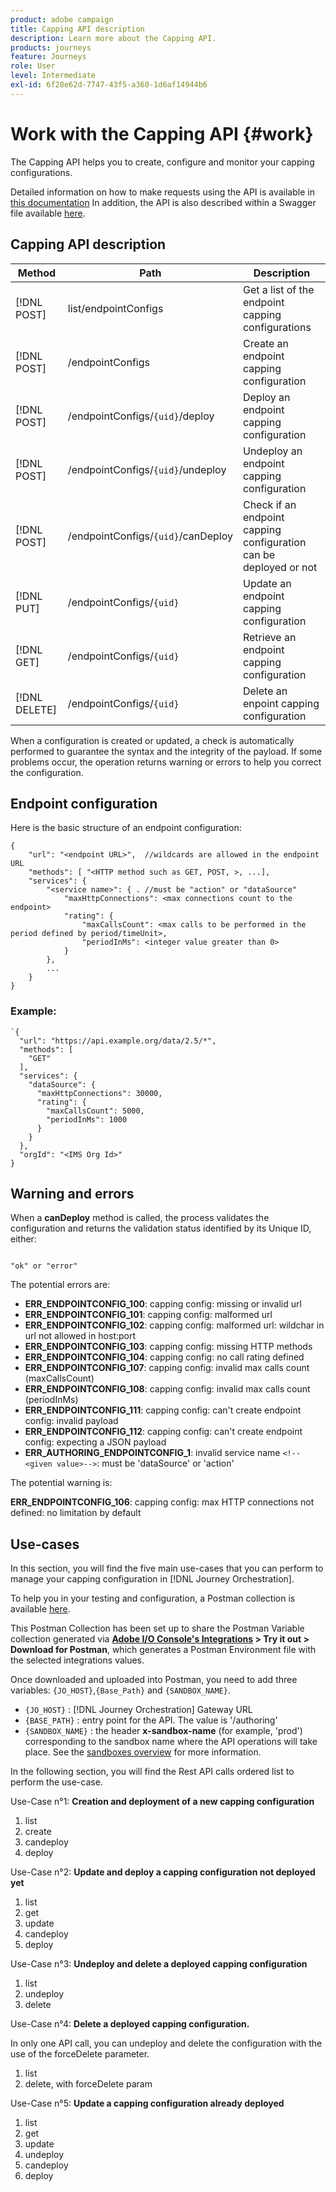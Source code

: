 ```yaml
---
product: adobe campaign
title: Capping API description
description: Learn more about the Capping API.
products: journeys
feature: Journeys
role: User
level: Intermediate
exl-id: 6f28e62d-7747-43f5-a360-1d6af14944b6
---
```


# Work with the Capping API {#work}

The Capping API helps you to create, configure and monitor your capping configurations.

Detailed information on how to make requests using the API is available in [this documentation](https://developer.adobe.com/journey-optimizer-apis/) In addition, the API is also described within a Swagger file available [here](https://adobedocs.github.io/JourneyAPI/docs/). 

## Capping API description

| Method  | Path   | Description   |
|---|---|---|
| [!DNL POST] | list/endpointConfigs  | Get a list of the endpoint capping configurations |
| [!DNL POST] | /endpointConfigs  | Create an endpoint capping configuration |
| [!DNL POST] | /endpointConfigs/`{uid}`/deploy  | Deploy an endpoint capping configuration |
| [!DNL POST] | /endpointConfigs/`{uid}`/undeploy  | Undeploy an endpoint capping configuration |
| [!DNL POST] | /endpointConfigs/`{uid}`/canDeploy  | Check if an endpoint capping configuration can be deployed or not |
| [!DNL PUT] | /endpointConfigs/`{uid}` | Update an endpoint capping configuration |
| [!DNL GET] | /endpointConfigs/`{uid}` | Retrieve an endpoint capping configuration |
| [!DNL DELETE] | /endpointConfigs/`{uid}` | Delete an enpoint capping configuration |

When a configuration is created or updated, a check is automatically performed to guarantee the syntax and the integrity of the payload.
If some problems occur, the operation returns warning or errors to help you correct the configuration.

## Endpoint configuration

Here is the basic structure of an endpoint configuration:

```
{
    "url": "<endpoint URL>",  //wildcards are allowed in the endpoint URL
    "methods": [ "<HTTP method such as GET, POST, >, ...],
    "services": {
        "<service name>": { . //must be "action" or "dataSource" 
            "maxHttpConnections": <max connections count to the endpoint>
            "rating": {          
                "maxCallsCount": <max calls to be performed in the period defined by period/timeUnit>,
                "periodInMs": <integer value greater than 0>
            }
        },
        ...
    }
}
```

### Example:

```
`{
  "url": "https://api.example.org/data/2.5/*",
  "methods": [
    "GET"
  ],
  "services": {
    "dataSource": {
      "maxHttpConnections": 30000,
      "rating": {
        "maxCallsCount": 5000,
        "periodInMs": 1000
      }
    }
  },
  "orgId": "<IMS Org Id>"
}
```

## Warning and errors 

When a **canDeploy** method is called, the process validates the configuration and returns the validation status identified by its Unique ID, either:

```

"ok" or "error"

```

The potential errors are:

* **ERR_ENDPOINTCONFIG_100**: capping config: missing or invalid url
* **ERR_ENDPOINTCONFIG_101**: capping config: malformed url
* **ERR_ENDPOINTCONFIG_102**: capping config: malformed url: wildchar in url not allowed in host:port
* **ERR_ENDPOINTCONFIG_103**: capping config: missing HTTP methods
* **ERR_ENDPOINTCONFIG_104**: capping config: no call rating defined
* **ERR_ENDPOINTCONFIG_107**: capping config: invalid max calls count (maxCallsCount)
* **ERR_ENDPOINTCONFIG_108**: capping config: invalid max calls count (periodInMs)
* **ERR_ENDPOINTCONFIG_111**: capping config: can't create endpoint config: invalid payload
* **ERR_ENDPOINTCONFIG_112**: capping config: can't create endpoint config: expecting a JSON payload
* **ERR_AUTHORING_ENDPOINTCONFIG_1**: invalid service name `<!--<given value>-->`: must be 'dataSource' or 'action'

The potential warning is:

**ERR_ENDPOINTCONFIG_106**: capping config: max HTTP connections not defined: no limitation by default

## Use-cases

In this section, you will find the five main use-cases that you can perform to manage your capping configuration in [!DNL Journey Orchestration].

To help you in your testing and configuration, a Postman collection is available [here](https://raw.githubusercontent.com/AdobeDocs/JourneyAPI/master/postman-collections/Journey-Orchestration_Capping-API_postman-collection.json).

This Postman Collection has been set up to share the Postman Variable collection generated via __[Adobe I/O Console's Integrations](https://console.adobe.io/integrations) > Try it out > Download for Postman__, which generates a Postman Environment file with the selected integrations values.

Once downloaded and uploaded into Postman, you need to add three variables: `{JO_HOST}`,`{Base_Path}` and `{SANDBOX_NAME}`.
* `{JO_HOST}` : [!DNL Journey Orchestration] Gateway URL
* `{BASE_PATH}` : entry point for the API. The value is '/authoring'
* `{SANDBOX_NAME}` : the header **x-sandbox-name** (for example, 'prod') corresponding to the sandbox name where the API operations will take place. See the [sandboxes overview](https://experienceleague.adobe.com/docs/experience-platform/sandbox/home.html) for more information. 

In the following section, you will find the Rest API calls ordered list to perform the use-case.

Use-Case n°1: **Creation and deployment of a new capping configuration**

1. list
1. create
1. candeploy
1. deploy

Use-Case n°2: **Update and deploy a capping configuration not deployed yet**

1. list
1. get
1. update
1. candeploy
1. deploy

Use-Case n°3: **Undeploy and delete a deployed capping configuration**

1. list
1. undeploy
1. delete

Use-Case n°4: **Delete a deployed capping configuration.**

In only one API call, you can undeploy and delete the configuration with the use of the forceDelete parameter.
1. list
1. delete, with forceDelete param

Use-Case n°5: **Update a capping configuration already deployed**

1. list
1. get
1. update
1. undeploy
1. candeploy
1. deploy
